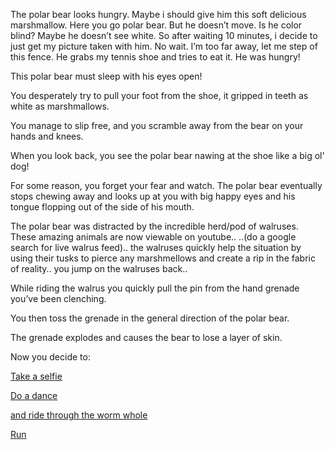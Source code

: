 ﻿The polar bear looks hungry. Maybe i should give him this soft delicious marshmallow. 
Here you go polar bear. But he doesn’t move. Is he color blind? Maybe he doesn’t see white. 
So after waiting 10 minutes, i decide to just get my picture taken with him. No wait. 
I’m too far away, let me step of this fence. He grabs my tennis shoe and tries to eat it. He was hungry!

This polar bear must sleep with his eyes open!

You desperately try to pull your foot from the shoe, it gripped in teeth as 
white as marshmallows.

You manage to slip free, and you scramble away from the bear on your hands and 
knees.

When you look back, you see the polar bear nawing at the shoe like a big ol' 
dog!

For some reason, you forget your fear and watch. The polar bear eventually stops 
chewing away and looks up at you with big happy eyes and his tongue flopping out
of the side of his mouth.

The polar bear was distracted by the incredible herd/pod of walruses.
 These amazing animals are now viewable on youtube.. 
..(do a google search for live walrus feed)..
the walruses quickly help the situation by using their tusks to pierce any
marshmellows and create a rip in the fabric of reality.. you jump on the 
walruses back..

While riding the walrus you quickly pull the pin from the hand grenade you’ve been clenching.

You then toss the grenade in the general direction of the polar bear. 

The grenade explodes and causes the bear to lose a layer of skin.

Now you decide to:

[Take a selfie](../selfie/selfie.md)

[Do a dance](../dance/dance.md)

[and ride through the worm whole](worm_hole/worm_hole.md)

[Run](../run.md)
